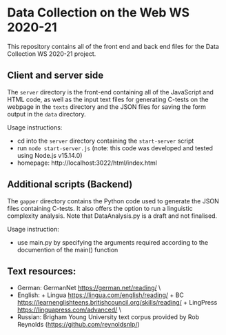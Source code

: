 # Data Collection on the Web WS 2020-21

This repository contains all of the front end and back end files for the Data Collection WS 2020-21 project.

## Client and server side

The `server` directory is the front-end containing all of the JavaScript and HTML code, as well as the input text files for generating C-tests on the webpage in the `texts` directory and the JSON files for saving the form output in the `data` directory.

Usage instructions:

* cd into the `server` directory containing the `start-server` script
* run `node start-server.js` (note: this code was developed and tested using Node.js v15.14.0)
* homepage: http://localhost:3022/html/index.html

## Additional scripts (Backend)

The `gapper` directory contains the Python code used to generate the JSON files containing C-tests.
It also offers the option to run a linguistic complexity analysis. Note that DataAnalysis.py is a draft and not finalised.

Usage instruction:

* use main.py by specifying the arguments required according to the documention of the main() function

## Text resources:

* German:  GermanNet   https://german.net/reading/ \
* English:
      + Lingua  https://lingua.com/english/reading/
      + BC  https://learnenglishteens.britishcouncil.org/skills/reading/
      + LingPress https://linguapress.com/advanced/ \
* Russian: Brigham Young University text corpus provided by Rob Reynolds (https://github.com/reynoldsnlp/)
